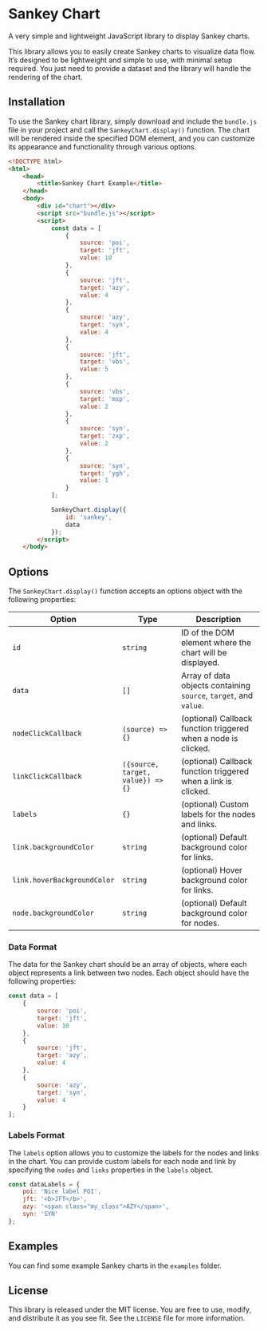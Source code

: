 # Sankey Chart

A very simple and lightweight JavaScript library to display Sankey charts.

This library allows you to easily create Sankey charts to visualize data flow. It’s designed to be lightweight and simple to use, with minimal setup required. You just need to provide a dataset and the library will handle the rendering of the chart.

## Installation

To use the Sankey chart library, simply download and include the `bundle.js` file in your project and call the `SankeyChart.display()` function. The chart will be rendered inside the specified DOM element, and you can customize its appearance and functionality through various options.

```html
<!DOCTYPE html>
<html>
	<head>
		<title>Sankey Chart Example</title>
	</head>
	<body>
		<div id="chart"></div>
		<script src="bundle.js"></script>
		<script>
			const data = [
				{
					source: 'poi',
					target: 'jft',
					value: 10
				},
				{
					source: 'jft',
					target: 'azy',
					value: 4
				},
				{
					source: 'azy',
					target: 'syn',
					value: 4
				},
				{
					source: 'jft',
					target: 'vbs',
					value: 5
				},
				{
					source: 'vbs',
					target: 'msp',
					value: 2
				},
				{
					source: 'syn',
					target: 'zxp',
					value: 2
				},
				{
					source: 'syn',
					target: 'ygh',
					value: 1
				}
			];

			SankeyChart.display({
				id: 'sankey',
				data
			});
		</script>
	</body>
```

## Options

The `SankeyChart.display()` function accepts an options object with the following properties:

| Option                      | Type                              | Description                                                       |
|-----------------------------|-----------------------------------|-------------------------------------------------------------------|
| `id`                        | `string`                          | ID of the DOM element where the chart will be displayed.          |
| `data`                      | `[]`                              | Array of data objects containing `source`, `target`, and `value`. |
| `nodeClickCallback`         | `(source) => {}`                  | (optional) Callback function triggered when a node is clicked.    |
| `linkClickCallback`         | `({source, target, value}) => {}` | (optional) Callback function triggered when a link is clicked.    |
| `labels`                    | `{}`                              | (optional) Custom labels for the nodes and links.                 |
| `link.backgroundColor`      | `string`                          | (optional) Default background color for links.                    |
| `link.hoverBackgroundColor` | `string`                          | (optional) Hover background color for links.                      |
| `node.backgroundColor`      | `string`                          | (optional) Default background color for nodes.                    |

### Data Format

The data for the Sankey chart should be an array of objects, where each object represents a link between two nodes. Each object should have the following properties:

```javascript
const data = [
    {
        source: 'poi',
        target: 'jft',
        value: 10
    },
    {
        source: 'jft',
        target: 'azy',
        value: 4
    },
    {
        source: 'azy',
        target: 'syn',
        value: 4
    }
];
```

### Labels Format

The `labels` option allows you to customize the labels for the nodes and links in the chart. You can provide custom labels for each node and link by specifying the `nodes` and `links` properties in the `labels` object.

```javascript
const dataLabels = {
    poi: 'Nice label POI',
    jft: '<b>JFT</b>',
    azy: '<span class="my_class">AZY</span>',
    syn: 'SYN'
};
```

## Examples

You can find some example Sankey charts in the `examples` folder.

## License

This library is released under the MIT license. You are free to use, modify, and distribute it as you see fit. See the `LICENSE` file for more information.

